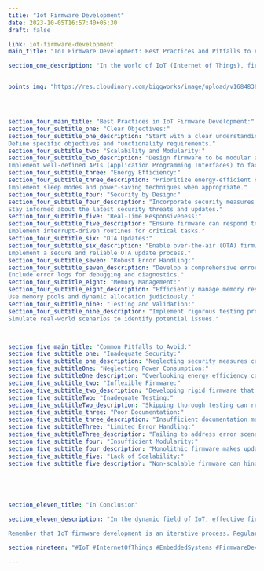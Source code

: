 ```yaml
---
title: "Iot Firmware Development"
date: 2023-10-05T16:57:40+05:30
draft: false

link: iot-firmware-development
main_title: "IoT Firmware Development: Best Practices and Pitfalls to Avoid"

section_one_description: "In the world of IoT (Internet of Things), firmware serves as the bridge between hardware and software, enabling IoT devices to function seamlessly. Developing firmware for IoT devices can be a complex endeavor, but following best practices while avoiding common pitfalls can streamline the process and lead to a more successful product."


points_img: "https://res.cloudinary.com/biggworks/image/upload/v1684838348/Group_11544_lwrsg0.png"




section_four_main_title: "Best Practices in IoT Firmware Development:"
section_four_subtitle_one: "Clear Objectives:"
section_four_subtitle_one_description: "Start with a clear understanding of the device's purpose and the functions the firmware must perform.
Define specific objectives and functionality requirements."
section_four_subtitle_two: "Scalability and Modularity:"
section_four_subtitle_two_description: "Design firmware to be modular and scalable, allowing for easy updates and adaptations.
Implement well-defined APIs (Application Programming Interfaces) to facilitate future enhancements."
section_four_subtitle_three: "Energy Efficiency:"
section_four_subtitle_three_description: "Prioritize energy-efficient coding to extend battery life in IoT devices.
Implement sleep modes and power-saving techniques when appropriate."
section_four_subtitle_four: "Security by Design:"
section_four_subtitle_four_description: "Incorporate security measures from the beginning, including secure boot, encryption, and secure data transmission.
Stay informed about the latest security threats and updates."
section_four_subtitle_five: "Real-Time Responsiveness:"
section_four_subtitle_five_description: "Ensure firmware can respond to real-time events promptly.
Implement interrupt-driven routines for critical tasks."
section_four_subtitle_six: "OTA Updates:"
section_four_subtitle_six_description: "Enable over-the-air (OTA) firmware updates to keep devices up-to-date.
Implement a secure and reliable OTA update process."
section_four_subtitle_seven: "Robust Error Handling:"
section_four_subtitle_seven_description: "Develop a comprehensive error-handling mechanism to detect, report, and recover from errors gracefully.
Include error logs for debugging and diagnostics."
section_four_subtitle_eight: "Memory Management:"
section_four_subtitle_eight_description: "Efficiently manage memory resources to prevent memory leaks or overflows.
Use memory pools and dynamic allocation judiciously."
section_four_subtitle_nine: "Testing and Validation:"
section_four_subtitle_nine_description: "Implement rigorous testing protocols, including unit testing, integration testing, and system testing.
Simulate real-world scenarios to identify potential issues."



section_five_main_title: "Common Pitfalls to Avoid:"
section_five_subtitle_one: "Inadequate Security:"
section_five_subtitle_one_description: "Neglecting security measures can expose IoT devices to vulnerabilities and cyberattacks."
section_five_subtitleOne: "Neglecting Power Consumption:"
section_five_subtitleOne_description: "Overlooking energy efficiency can lead to short battery life and user dissatisfaction."
section_five_subtitle_two: "Inflexible Firmware:"
section_five_subtitle_two_description: "Developing rigid firmware that can't adapt to changing requirements or updates."
section_five_subtitleTwo: "Inadequate Testing:"
section_five_subtitleTwo_description: "Skipping thorough testing can result in unreliable or unstable firmware."
section_five_subtitle_three: "Poor Documentation:"
section_five_subtitle_three_description: "Insufficient documentation makes it challenging for developers to understand and maintain the firmware."
section_five_subtitleThree: "Limited Error Handling:"
section_five_subtitleThree_description: "Failing to address error scenarios can lead to system crashes or data corruption."
section_five_subtitle_four: "Insufficient Modularity:"
section_five_subtitle_four_description: "Monolithic firmware makes updates and improvements difficult."
section_five_subtitle_five: "Lack of Scalability:"
section_five_subtitle_five_description: "Non-scalable firmware can hinder future product enhancements or adaptations."





section_eleven_title: "In Conclusion"

section_eleven_description: "In the dynamic field of IoT, effective firmware development is essential for device functionality, security, and user satisfaction. By following best practices, continuously updating your knowledge, and avoiding common pitfalls, you can create firmware that not only meets the device's current requirements but also sets the foundation for future success.

Remember that IoT firmware development is an iterative process. Regularly review and update your firmware to adapt to changing needs and emerging technologies. Prioritizing quality and reliability in firmware development is a key factor in the long-term success of IoT devices."

section_nineteen: "#IoT #InternetOfThings #EmbeddedSystems #FirmwareDevelopment #IoTDevelopment #IoTTechnology #EmbeddedProgramming #IoTInnovation #ConnectedDevices #EmbeddedDesign #HardwareDesign #IoTProjects #EmbeddedSolutions #IoTIndustry #FirmwareEngineering #IoTDesign #WirelessCommunication #EmbeddedSoftware #IoTApplications #IoTSecurity"

---
```


